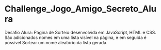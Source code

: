 # Challenge_Jogo_Amigo_Secreto_Alura
Desafio Alura: Página de Sorteio desenvolvida em JavaScript, HTML e CSS. São adicionados nomes em uma lista visível na página, e em seguida é possível Sortear um nome aleatório da lista gerada.
